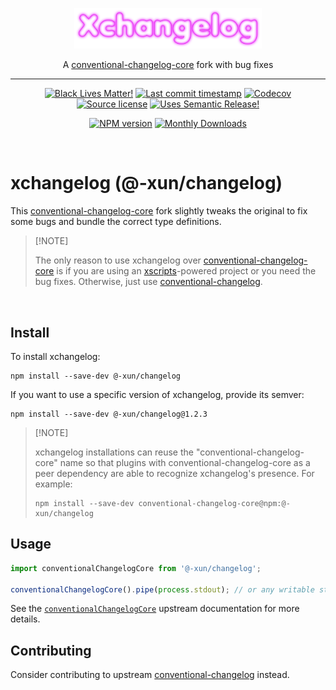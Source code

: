 <p align="center" width="100%">
  <img width="300" src="./xchangelog.png">
</p>

<p align="center" width="100%">
A <a href="https://github.com/conventional-changelog/conventional-changelog" target="_blank">conventional-changelog-core</a> fork with bug fixes
</p>

<hr />

<!-- badges-start -->

<div align="center">

[![Black Lives Matter!][x-badge-blm-image]][x-badge-blm-link]
[![Last commit timestamp][x-badge-lastcommit-image]][x-badge-repo-link]
[![Codecov][x-badge-codecov-image]][x-badge-codecov-link]
[![Source license][x-badge-license-image]][x-badge-license-link]
[![Uses Semantic Release!][x-badge-semanticrelease-image]][x-badge-semanticrelease-link]

[![NPM version][x-badge-npm-image]][x-badge-npm-link]
[![Monthly Downloads][x-badge-downloads-image]][x-badge-npm-link]

</div>

<!-- badges-end -->

<br />

# xchangelog (@-xun/changelog)

This [conventional-changelog-core][1] fork slightly tweaks the original to fix
some bugs and bundle the correct type definitions.

> \[!NOTE]
>
> The only reason to use xchangelog over [conventional-changelog-core][1] is if
> you are using an [xscripts][2]-powered project or you need the bug fixes.
> Otherwise, just use [conventional-changelog][1].

<br />

## Install

To install xchangelog:

```shell
npm install --save-dev @-xun/changelog
```

If you want to use a specific version of xchangelog, provide its semver:

```shell
npm install --save-dev @-xun/changelog@1.2.3
```

> \[!NOTE]
>
> xchangelog installations can reuse the "conventional-changelog-core" name so that
> plugins with conventional-changelog-core as a peer dependency are able to
> recognize xchangelog's presence. For example:
>
> ```
> npm install --save-dev conventional-changelog-core@npm:@-xun/changelog
> ```

## Usage

```js
import conventionalChangelogCore from '@-xun/changelog';

conventionalChangelogCore().pipe(process.stdout); // or any writable stream
```

See the [`conventionalChangelogCore`][3] upstream documentation for more
details.

## Contributing

Consider contributing to upstream [conventional-changelog][1] instead.

[x-badge-blm-image]: https://xunn.at/badge-blm "Join the movement!"
[x-badge-blm-link]: https://xunn.at/donate-blm
[x-badge-codecov-image]: https://img.shields.io/codecov/c/github/Xunnamius/xchangelog/main?style=flat-square&token=HWRIOBAAPW "Is this package well-tested?"
[x-badge-codecov-link]: https://codecov.io/gh/Xunnamius/xchangelog
[x-badge-downloads-image]: https://img.shields.io/npm/dm/@-xun/changelog?style=flat-square "Number of times this package has been downloaded per month"
[x-badge-lastcommit-image]: https://img.shields.io/github/last-commit/Xunnamius/xchangelog?style=flat-square "Latest commit timestamp"
[x-badge-license-image]: https://img.shields.io/npm/l/@-xun/changelog?style=flat-square "This package's source license"
[x-badge-license-link]: https://github.com/Xunnamius/xchangelog/blob/main/LICENSE
[x-badge-npm-image]: https://xunn.at/npm-pkg-version/@-xun/changelog "Install this package using npm or yarn!"
[x-badge-npm-link]: https://www.npmjs.com/package/@-xun/changelog
[x-badge-repo-link]: https://github.com/Xunnamius/xchangelog
[x-badge-semanticrelease-image]: https://xunn.at/badge-semantic-release "This repo practices continuous integration and deployment!"
[x-badge-semanticrelease-link]: https://github.com/semantic-release/semantic-release
[1]: https://github.com/conventional-changelog/conventional-changelog
[2]: https://github.com/Xunnamius/xscripts
[3]: https://github.com/conventional-changelog/conventional-changelog/tree/master/packages/conventional-changelog-core#api
